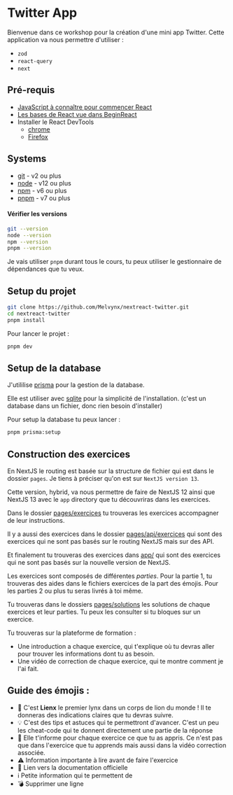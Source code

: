 # Twitter App

Bienvenue dans ce workshop pour la création d'une mini app Twitter. Cette application
va nous permettre d'utiliser :

- `zod`
- `react-query`
- `next`

## Pré-requis

- [JavaScript à connaître pour commencer React](https://codelynx.dev/posts/javascript-known-to-start-react)
- [Les bases de React vue dans BeginReact](https://codelynx.dev/beginreact)
- Installer le React DevTools
  - [chrome](https://chrome.google.com/webstore/detail/react-developer-tools/fmkadmapgofadopljbjfkapdkoienihi?hl=en)
  - [Firefox](https://addons.mozilla.org/en-US/firefox/addon/react-devtools/)

## Systems

- [git](https://git-scm.com/downloads) - v2 ou plus
- [node](https://nodejs.org/en/) - v12 ou plus
- [npm](https://nodejs.org/en/) - v6 ou plus
- [pnpm](https://pnpm.io/installation) - v7 ou plus

#### Vérifier les versions

```bash
git --version
node --version
npm --version
pnpm --version
```

Je vais utiliser `pnpm` durant tous le cours, tu peux utiliser le gestionnaire
de dépendances que tu veux.

## Setup du projet

```bash
git clone https://github.com/Melvynx/nextreact-twitter.git
cd nextreact-twitter
pnpm install
```

Pour lancer le projet :

```bash
pnpm dev
```

## Setup de la database

J'utililise [prisma](https://www.prisma.io/) pour la gestion de la database.

Elle est utiliser avec [sqlite](https://www.sqlite.org/index.html) pour la simplicité
de l'installation. (c'est un database dans un fichier, donc rien besoin d'installer)

Pour setup la database tu peux lancer :

```bash
pnpm prisma:setup
```

## Construction des exercices

En NextJS le routing est basée sur la structure de fichier qui est dans le dossier `pages`.
Je tiens à préciser qu'on est sur `NextJS version 13`.

Cette version, hybrid, va nous permettre de faire de NextJS 12 ainsi que NextJS 13 avec le `app` directory que tu découvriras dans les exercices.

Dans le dossier [pages/exercices](./pages/exercices) tu trouveras les exercices accompagner
de leur instructions.

Il y a aussi des exercices dans le dossier [pages/api/exercices](./pages/api/exercices) qui
sont des exercices qui ne sont pas basés sur le routing NextJS mais sur des API.

Et finalement tu trouveras des exercices dans [app/](./app) qui sont des exercices
qui ne sont pas basés sur la nouvelle version de NextJS.

Les exercices sont composés de différentes _parties_. Pour la partie 1, tu trouveras
des aides dans le fichiers exercices de la part des émojis. Pour les parties 2 ou plus
tu seras livrés à toi même.

Tu trouveras dans le dossiers [pages/solutions](./pages/solutions) les solutions de
chaque exercices et leur parties. Tu peux les consulter si tu bloques sur un exercice.

Tu trouveras sur la plateforme de formation :

- Une introduction a chaque exercice, qui t'explique où tu devras aller pour trouver
  les informations dont tu as besoin.
- Une vidéo de correction de chaque exercice, qui te montre comment je l'ai fait.

## Guide des émojis :

- 🦁 C'est **Lienx** le premier lynx dans un corps de lion du monde ! Il te donneras
  des indications claires que tu devras suivre.
- 💡 C'est des tips et astuces qui te permettront d'avancer. C'est un peu les cheat-code
  qui te donnent directement une partie de la réponse
- 💌 Elle t'informe pour chaque exercice ce que tu as appris. Ce n'est pas que dans
  l'exercice que tu apprends mais aussi dans la vidéo correction associée.
- ⚠️ Information importante à lire avant de faire l'exercice
- 📖 Lien vers la documentation officielle
- ℹ️ Petite information qui te permettent de
- 💣 Supprimer une ligne

